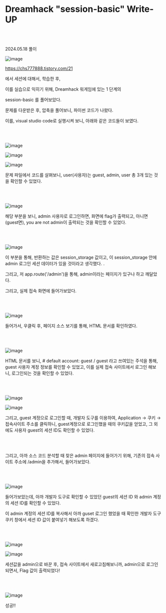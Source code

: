 <!DOCTYPE html>
<html>
<head>
    <link rel="stylesheet" type="text/css" href="style.css">
</head>
<body>
    <h1> Dreamhack "session-basic"  Write-UP</h1>
</body>
<br>
<br>
</html>

2024.05.18 풀이

![image](https://github.com/user-attachments/assets/824ff2a2-b398-4684-9990-3d9b53484bab)

https://chs777888.tistory.com/21 

에서 세션에 대해서, 학습한 후, 

이를 실습으로 익히기 위해, Dreamhack 워게임에 있는 1 단계의 

session-basic 를 풀어보았다.

문제를 다운받은 후, 압축을 풀어보니, 파이썬 코드가 나왔다. 

이를, visual studio code로 실행시켜 보니, 아래와 같은 코드들이 보였다. 

 <br>

</br>

![image](https://github.com/user-attachments/assets/01d53311-6473-46d1-80c4-dfe62d95b8a1)

![image](https://github.com/user-attachments/assets/ceb96356-a895-4710-971d-0dc026a3b221)

![image](https://github.com/user-attachments/assets/1d309395-140c-4ae9-81b2-4c70627d33c8)

문제 파일에서 코드를 살펴보니, user(사용자)는 guest, admin, user 총 3개 있는 것을 확인할 수 있었다.

  <br>

</br>

![image](https://github.com/user-attachments/assets/215f5f5f-0e54-4778-b184-149a057b37ed)

해당 부분을 보니, admin 사용자로 로그인하면, 화면에 flag가 출력되고, 아니면 (guest면), you are not admin이 출력되는 것을 확인할 수 있었다. 

<br>

</br>

![image](https://github.com/user-attachments/assets/0647385c-4666-46d4-ac08-5c0ca22e1bfd) 

이 부분을 통해, 반환하는 값은 session_storage 값이고, 이 session_storage 안에 admin 로그인 세션 데이터가 있을 것이라고 생각했다. .

그리고, 저 app.route('/admin')을 통해, admin이라는 페이지가 있구나 하고 깨달았다. 

그리고, 실제 접속 화면에 들어가보았다.

<br>

</br>
 
![image](https://github.com/user-attachments/assets/18042b1e-fb30-4097-91ae-0547cf322b1e)

들어가서, 우클릭 후, 페이지 소스 보기를 통해, HTML 문서를 확인하였다.

<br>

</br>

![image](https://github.com/user-attachments/assets/a2b38712-f19b-4c2e-9497-b4c58271f447)

HTML 문서를 보니, # default account: guest / guest 라고 쓰여있는 주석을 통해, guest 사용자 계정 정보를 확인할 수 있었고, 이를 실제 접속 사이트에서 로그인 해보니, 로그인되는 것을 확인할 수 있었다. 

 <br>

</br>

![image](https://github.com/user-attachments/assets/9db979f0-46ec-49f2-b57e-2f4cc85f9eca)

![image](https://github.com/user-attachments/assets/c0d45871-3988-48a9-91ea-27cd67f3751b)

그리고, guest 계정으로 로그인할 때, 개발자 도구를 이용하여, Application → 쿠키 → 접속사이트 주소를 클릭하니, guest계정으로 로그인했을 때의 쿠키값을 얻었고, 그 외에도 사용자 guest의 세션 ID도 확인할 수 있었다. 

<br>
</br>

그리고, 아까 소스 코드 분석할 때 찾은 admin 페이지에 들어가기 위해, 기존의 접속 사이트 주소에 /admin을 추가해서, 들어가보았다.

<br>

</br>

![image](https://github.com/user-attachments/assets/2492a34c-f76e-4d6d-9d36-e5dfff68d874)

들어가보았는데, 아까 개발자 도구로 확인할 수 있었던 guest의 세션 ID 와 admin 계정의 세션 ID를 확인할 수 있었다. 

이 admin 계정의 세션 ID를 복사해서 아까 guset 로그인 했었을 때 확인한 개발자 도구 쿠키 창에서 세션 ID 값이 붙여넣기 해보도록 하겠다. 

<br>

</br>

![image](https://github.com/user-attachments/assets/097cc45d-84d4-456d-82a3-ad7b865ef545)

![image](https://github.com/user-attachments/assets/8c583a08-ec00-4c78-b85f-73fc31731135)

세션값을 admin으로 바꾼 후, 접속 사이트에서 새로고침해보니까, admin으로 로그인되면서, Flag 값이 출력되었다!

<br>

</br> 

![image](https://github.com/user-attachments/assets/6587c39b-ba8b-42da-a612-955adb473fb3)
 
성공!!
